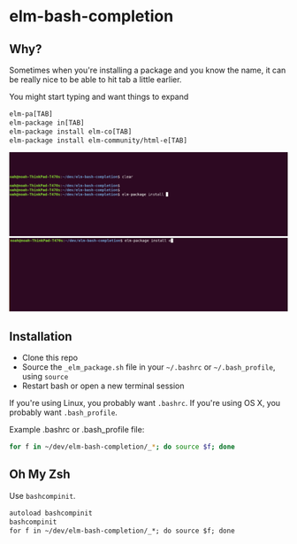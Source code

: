 # elm-bash-completion

## Why?

Sometimes when you're installing a package and you know the name, it can be really nice to be able to hit tab a little earlier.

You might start typing and want things to expand 

```
elm-pa[TAB]
elm-package in[TAB]
elm-package install elm-co[TAB]
elm-package install elm-community/html-e[TAB]
```

![](./elm_bash_completion.gif)
![](./faster_bash_completions.gif)

## Installation


- Clone this repo
- Source the `_elm_package.sh` file in your `~/.bashrc` or `~/.bash_profile`, using `source` 
- Restart bash or open a new terminal session

If you're using Linux, you probably want `.bashrc`. If you're using OS X, you probably want `.bash_profile`.

Example .bashrc or .bash_profile file:

```bash
for f in ~/dev/elm-bash-completion/_*; do source $f; done
```

## Oh My Zsh

Use `bashcompinit`.

```
autoload bashcompinit
bashcompinit
for f in ~/dev/elm-bash-completion/_*; do source $f; done
```
